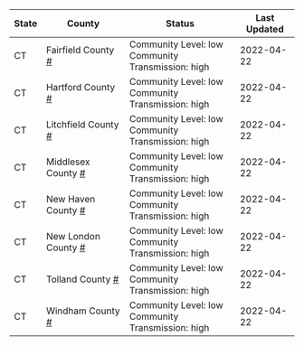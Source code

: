 State | County | Status | Last Updated
--- | --- | --- | --- 
CT | Fairfield County <a href="#fairfield_county">#</a> | <a name="fairfield_county"></a>Community Level: low<br/>Community Transmission: high | 2022-04-22
CT | Hartford County <a href="#hartford_county">#</a> | <a name="hartford_county"></a>Community Level: low<br/>Community Transmission: high | 2022-04-22
CT | Litchfield County <a href="#litchfield_county">#</a> | <a name="litchfield_county"></a>Community Level: low<br/>Community Transmission: high | 2022-04-22
CT | Middlesex County <a href="#middlesex_county">#</a> | <a name="middlesex_county"></a>Community Level: low<br/>Community Transmission: high | 2022-04-22
CT | New Haven County <a href="#new_haven_county">#</a> | <a name="new_haven_county"></a>Community Level: low<br/>Community Transmission: high | 2022-04-22
CT | New London County <a href="#new_london_county">#</a> | <a name="new_london_county"></a>Community Level: low<br/>Community Transmission: high | 2022-04-22
CT | Tolland County <a href="#tolland_county">#</a> | <a name="tolland_county"></a>Community Level: low<br/>Community Transmission: high | 2022-04-22
CT | Windham County <a href="#windham_county">#</a> | <a name="windham_county"></a>Community Level: low<br/>Community Transmission: high | 2022-04-22
